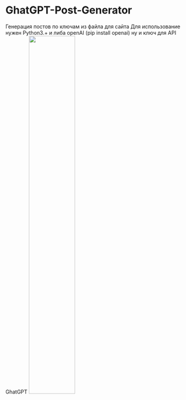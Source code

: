 # GhatGPT-Post-Generator
Генерация постов по ключам из файла для сайта
Для использование нужен Python3.+ и либа openAI (pip install openai) ну и ключ для API GhatGPT
[<img src="https://img.youtube.com/vi/qRBPiieHwYg/maxresdefault.jpg" width="50%">](https://youtu.be/qRBPiieHwYg)
